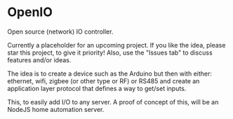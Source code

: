 # OpenIO
Open source (network) IO controller.

Currently a placeholder for an upcoming project.
If you like the idea, please star this project, to give it priority!
Also, use the "Issues tab" to discuss features and/or ideas.

The idea is to create a device such as the Arduino but then with either: ethernet, wifi, zigbee (or other type or RF) or RS485 and create an application layer protocol that defines a way to get/set inputs.

This, to easily add I/O to any server.
A proof of concept of this, will be an NodeJS home automation server.
